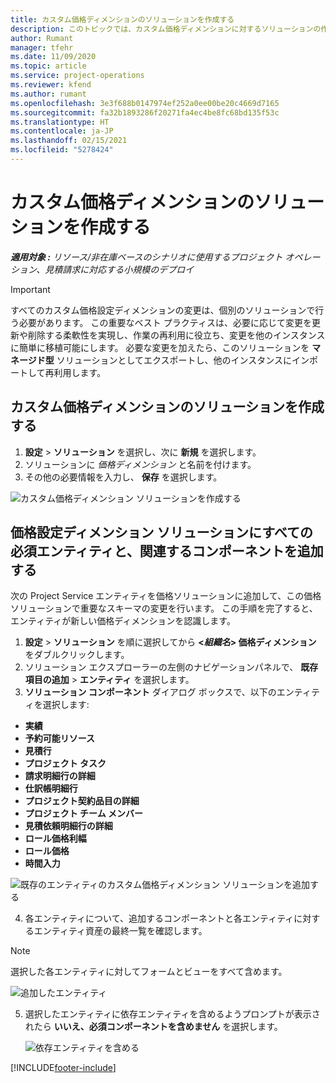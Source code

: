 ```yaml
---
title: カスタム価格ディメンションのソリューションを作成する
description: このトピックでは、カスタム価格ディメンションに対するソリューションの作成方法を説明します。
author: Rumant
manager: tfehr
ms.date: 11/09/2020
ms.topic: article
ms.service: project-operations
ms.reviewer: kfend
ms.author: rumant
ms.openlocfilehash: 3e3f688b0147974ef252a0ee00be20c4669d7165
ms.sourcegitcommit: fa32b1893286f20271fa4ec4be8fc68bd135f53c
ms.translationtype: HT
ms.contentlocale: ja-JP
ms.lasthandoff: 02/15/2021
ms.locfileid: "5278424"
---
```

# <a name="create-a-solution-for-custom-pricing-dimensions"></a>カスタム価格ディメンションのソリューションを作成する

 _**適用対象 :** リソース/非在庫ベースのシナリオに使用するプロジェクト オペレーション、見積請求に対応する小規模のデプロイ_ 

>[!IMPORTANT]
>すべてのカスタム価格設定ディメンションの変更は、個別のソリューションで行う必要があります。 この重要なベスト プラクティスは、必要に応じて変更を更新や削除する柔軟性を実現し、作業の再利用に役立ち、変更を他のインスタンスに簡単に移植可能にします。 必要な変更を加えたら、このソリューションを **マネージド型** ソリューションとしてエクスポートし、他のインスタンスにインポートして再利用します。

## <a name="create-a-solution-for-custom-pricing-dimensions"></a>カスタム価格ディメンションのソリューションを作成する

1.  **設定** > **ソリューション** を選択し、次に **新規** を選択します。
2.  ソリューションに *<your organization name> 価格ディメンション* と名前を付けます。
3. その他の必要情報を入力し、 **保存** を選択します。

  ![カスタム価格ディメンション ソリューションを作成する](./media/Creation-of-custom-pricing-dimension-solution.png)
 
## <a name="add-all-required-entities-and-related-components-to-the-pricing-dimension-solution"></a>価格設定ディメンション ソリューションにすべての必須エンティティと、関連するコンポーネントを追加する

次の Project Service エンティティを価格ソリューションに追加して、この価格ソリューションで重要なスキーマの変更を行います。 この手順を完了すると、エンティティが新しい価格ディメンションを認識します。

1.  **設定** > **ソリューション** を順に選択してから **<*組織名*> 価格ディメンション** をダブルクリックします。
2.  ソリューション エクスプローラーの左側のナビゲーションパネルで、 **既存項目の追加** > **エンティティ** を選択します。
3.  **ソリューション コンポーネント** ダイアログ ボックスで、以下のエンティティを選択します:
 
   - **実績**
   - **予約可能リソース**
   - **見積行**
   - **プロジェクト タスク**
   - **請求明細行の詳細**
   - **仕訳帳明細行**
   - **プロジェクト契約品目の詳細**
   - **プロジェクト チーム メンバー**
   - **見積依頼明細行の詳細**
   - **ロール価格利幅**
   - **ロール価格**
   - **時間入力**
 
   ![既存のエンティティのカスタム価格ディメンション ソリューションを追加する](./media/Existing-entities-to-PD-solution.png)
 
 4. 各エンティティについて、追加するコンポーネントと各エンティティに対するエンティティ資産の最終一覧を確認します。 

   >[!NOTE]
   > 選択した各エンティティに対してフォームとビューをすべて含めます。

  ![追加したエンティティ](./media/solution-component-selection.png)


5.  選択したエンティティに依存エンティティを含めるようプロンプトが表示されたら **いいえ、必須コンポーネントを含めません** を選択します。

    ![依存エンティティを含める](./media/Do-not-include-required.png)


[!INCLUDE[footer-include](../includes/footer-banner.md)]